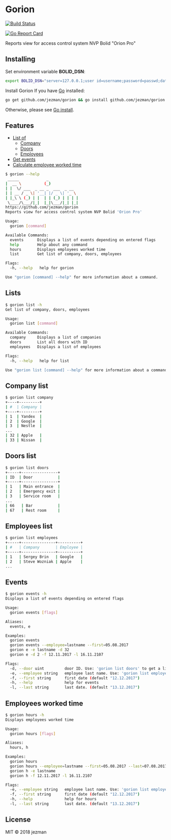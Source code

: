 # Gorion

[![Build Status](https://travis-ci.org/jezman/gorion.svg?branch=master)](https://travis-ci.org/jezman/gorion)

[![Go Report Card](https://goreportcard.com/badge/github.com/jezman/gorion)](https://goreportcard.com/report/github.com/jezman/gorion)

Reports view for access control system NVP Bolid "Orion Pro"

## Installing

Set environment variable **BOLID_DSN**:

```bash
export BOLID_DSN="server=127.0.0.1;user id=username;password=passwd;database=base"
```

Install Gorion
If you have [Go](https://golang.org/) installed:

```bash
go get github.com/jezman/gorion && go install github.com/jezman/gorion
```

Otherwise, please see [Go install](https://golang.org/doc/install).

## Features

- [List of](#lists)
  - [Company](#company-list)
  - [Doors](#doors-list)
  - [Employees](#employees-list)
- [Get events](#events)
- [Calculate employee worked time](#employees-worked-time)

```bash
$ gorion --help
 _____            _
|  __ \          (_)
| |  \/ ___  _ __ _  ___  _ __  
| | __ / _ \| '__| |/ _ \| '_ \
| |_\ \ (_) | |  | | (_) | | | |
 \____/\___/|_|  |_|\___/|_| |_|
https://github.com/jezman/gorion
Reports view for access control system NVP Bolid 'Orion Pro'

Usage:
  gorion [command]

Available Commands:
  events      Displays a list of events depending on entered flags
  help        Help about any command
  hours       Displays employees worked time
  list        Get list of company, doors, employees

Flags:
  -h, --help   help for gorion

Use "gorion [command] --help" for more information about a command.

```

## Lists

```bash
$ gorion list -h
Get list of company, doors, employees

Usage:
  gorion list [command]

Available Commands:
  company     Displays a list of companies
  doors       List all doors with ID
  employees   Displays a list of employees

Flags:
  -h, --help   help for list

Use "gorion list [command] --help" for more information about a command.
```

## Company list

```bash
$ gorion list company
+----+---------+
| #  | Company |
+----+---------+
| 1  | Yandex  |
| 2  | Google  |
| 3  | Nestle  |
...
| 32 | Apple   |
| 33 | Nissan  |
```

## Doors list

```bash
$ gorion list doors
+-----+----------------+
| ID  | Door           |
+-----+----------------+
| 1   | Main entrance  |
| 2   | Emergency exit |
| 3   | Service room   |
...
| 66   | Bar           |
| 67   | Rest room     |
```

## Employees list

```bash
$ gorion list employees
+-----+---------------+----------+
| #   | Company       | Employee |
+-----+---------------+----------+
| 1   | Sergey Brin   | Google   |
| 2   | Steve Wozniak | Apple    |
...
```

## Events

```bash
$ gorion events -h
Displays a list of events depending on entered flags

Usage:
  gorion events [flags]

Aliases:
  events, e

Examples:
  gorion events
  gorion events --employee=lastname --first=05.08.2017
  gorion e -e lastname -d 32
  gorion e -d 2 -f 12.11.2017 -l 16.11.2107

Flags:
  -d, --door uint         door ID. Use: 'gorion list doors' to get a list of all doors with ID.
  -e, --employee string   employee last name. Use: 'gorion list employees' to get a list of all employees.
  -f, --first string      first date (default "12.12.2017")
  -h, --help              help for events
  -l, --last string       last date. (default "13.12.2017")
```

## Employees worked time

```bash
$ gorion hours -h
Displays employees worked time

Usage:
  gorion hours [flags]

Aliases:
  hours, h

Examples:
  gorion hours
  gorion hours --employee=lastname --first=05.08.2017 --last=07.08.2017
  gorion h -e lastname
  gorion h -f 12.11.2017 -l 16.11.2107

Flags:
  -e, --employee string   employee last name. Use: 'gorion list employees' to get a list of all employees.
  -f, --first string      first date (default "12.12.2017")
  -h, --help              help for hours
  -l, --last string       last date. (default "13.12.2017")
```

## License

MIT © 2018 jezman
